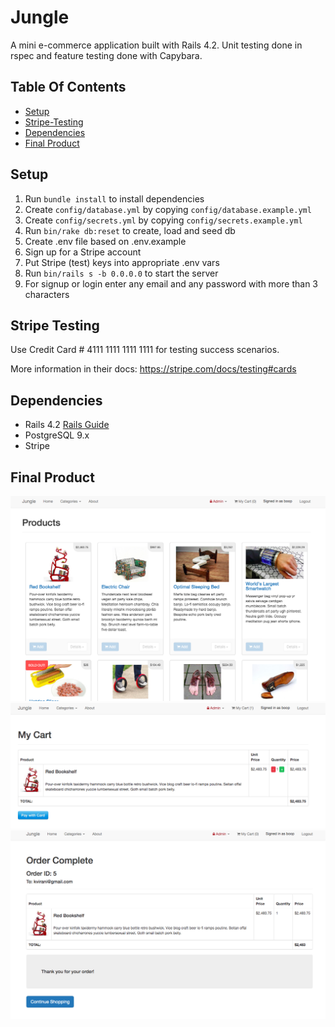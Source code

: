 # Jungle

A mini e-commerce application built with Rails 4.2. Unit testing done in rspec and feature testing done with Capybara.

## Table Of Contents

  - [Setup](#Setup)
  - [Stripe-Testing](#stripe-testing)
  - [Dependencies](#dependencies)
  - [Final Product](#final-product)


## Setup

1. Run `bundle install` to install dependencies
2. Create `config/database.yml` by copying `config/database.example.yml`
3. Create `config/secrets.yml` by copying `config/secrets.example.yml`
4. Run `bin/rake db:reset` to create, load and seed db
5. Create .env file based on .env.example
6. Sign up for a Stripe account
7. Put Stripe (test) keys into appropriate .env vars
8. Run `bin/rails s -b 0.0.0.0` to start the server
9. For signup or login enter any email and any password with more than 3 characters

## Stripe Testing

Use Credit Card # 4111 1111 1111 1111 for testing success scenarios.

More information in their docs: <https://stripe.com/docs/testing#cards>

## Dependencies

* Rails 4.2 [Rails Guide](http://guides.rubyonrails.org/v4.2/)
* PostgreSQL 9.x
* Stripe

## Final Product
 !["View all products"](docs/products-page.png)
  !["add prodicts to your shopping cart"](docs/my-cart.png)
  !["View details about your order after payment"](docs/order-complete.png)